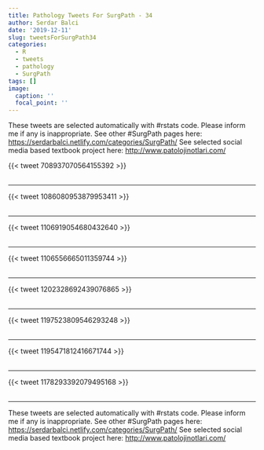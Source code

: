 ```yaml
---
title: Pathology Tweets For SurgPath - 34
author: Serdar Balci
date: '2019-12-11'
slug: tweetsForSurgPath34
categories:
  - R
  - tweets
  - pathology
  - SurgPath
tags: []
image:
  caption: ''
  focal_point: ''
---
```



These tweets are selected automatically with #rstats code. Please inform me if any is inappropriate.
See other #SurgPath pages here: https://serdarbalci.netlify.com/categories/SurgPath/ 
See selected social media based textbook project here: http://www.patolojinotlari.com/

{{< tweet 708937070564155392 >}}
<br>
<br>
<hr>
{{< tweet 1086080953879953411 >}}
<br>
<br>
<hr>
{{< tweet 1106919054680432640 >}}
<br>
<br>
<hr>
{{< tweet 1106556665011359744 >}}
<br>
<br>
<hr>
{{< tweet 1202328692439076865 >}}
<br>
<br>
<hr>
{{< tweet 1197523809546293248 >}}
<br>
<br>
<hr>
{{< tweet 1195471812416671744 >}}
<br>
<br>
<hr>
{{< tweet 1178293392079495168 >}}
<br>
<br>
<hr>


These tweets are selected automatically with #rstats code. Please inform me if any is inappropriate.
See other #SurgPath pages here: https://serdarbalci.netlify.com/categories/SurgPath/ 
See selected social media based textbook project here: http://www.patolojinotlari.com/
